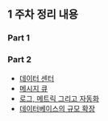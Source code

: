 ## 1 주차 정리 내용

### Part 1



### Part 2

<ul>
    <li><a href="https://github.com/this-is-spear/system-design-interview/wiki/%EC%82%AC%EC%9A%A9%EC%9E%90-%EC%88%98%EC%97%90-%EB%94%B0%EB%A5%B8-%EA%B7%9C%EB%AA%A8-%ED%99%95%EC%9E%A5%EC%84%B1---%EB%8D%B0%EC%9D%B4%ED%84%B0-%EC%84%BC%ED%84%B0">데이터 센터</a></li>
    <li><a href="https://github.com/this-is-spear/system-design-interview/wiki/%EB%A9%94%EC%8B%9C%EC%A7%80-%ED%81%90">메시지 큐</a></li>
    <li><a href="https://github.com/this-is-spear/system-design-interview/wiki/%EB%A1%9C%EA%B7%B8,-%EB%A9%94%ED%8A%B8%EB%A6%AD-%EA%B7%B8%EB%A6%AC%EA%B3%A0-%EC%9E%90%EB%8F%99%ED%99%94">로그, 메트릭 그리고 자동화</a></li>
    <li><a href="https://github.com/this-is-spear/system-design-interview/wiki/%EB%8D%B0%EC%9D%B4%ED%84%B0%EB%B2%A0%EC%9D%B4%EC%8A%A4-%EA%B7%9C%EB%AA%A8-%ED%99%95%EC%9E%A5">데이터베이스의 규모 확장</a></li>
</ul>
